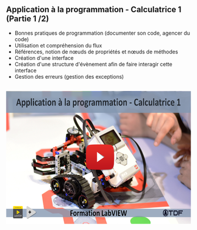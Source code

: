 <h2 dir="auto" id="h_5222853541721655104555948"><strong>Application &agrave; la programmation - Calculatrice 1 (Partie 1 /2)</strong></h2>

<ul dir="auto">
<li>Bonnes pratiques de programmation (documenter son code, agencer du code)</li>
<li>Utilisation et compr&eacute;hension du flux</li>
<li>R&eacute;f&eacute;rences, notion de n&oelig;uds de propri&eacute;t&eacute;s et n&oelig;uds de m&eacute;thodes</li>
<li>Cr&eacute;ation d'une interface</li>
<li>Cr&eacute;ation d'une structure d'&eacute;v&egrave;nement afin de faire interagir cette interface</li>
<li>Gestion des erreurs (gestion des exceptions)</li>
</ul>
<p dir="auto"></p>
<p>&nbsp;<a href="https://www.youtube.com/watch?v=SEWKJE0VEqU&list=PLtioRYPUn23rmTQmI3XhCEMH0Tcn9y50z&index=5&ab_channel=TechnologiesdeFrance%28TDF%29"><img src="Application à la programmation - calculatrice I.png" width="640" height="362" alt="" style="display: block; margin-left: auto; margin-right: auto;" /></a></p>
